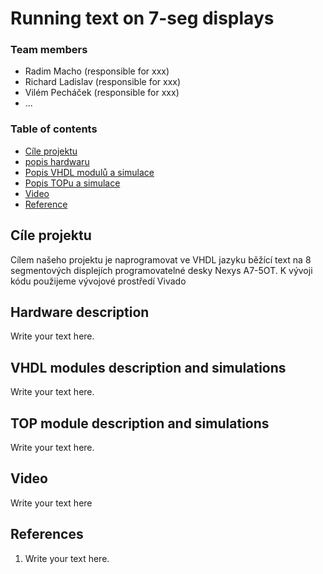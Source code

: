 # Running text on 7-seg displays

### Team members

* Radim Macho (responsible for xxx)
* Richard Ladislav (responsible for xxx)
* Vilém Pecháček (responsible for xxx)
* ...

### Table of contents

* [Cíle projektu](#objectives)
* [popis hardwaru](#hardware)
* [Popis VHDL modulů a simulace](#modules)
* [Popis TOPu a simulace](#top)
* [Video](#video)
* [Reference](#references)

<a name="objectives"></a>

## Cíle projektu

Cílem našeho projektu je naprogramovat ve VHDL jazyku běžící text na 8 segmentových displejích programovatelné desky Nexys A7-5OT. 
K vývoji kódu použijeme vývojové prostředí Vivado

<a name="hardware"></a>

## Hardware description

Write your text here.

<a name="modules"></a>

## VHDL modules description and simulations

Write your text here.

<a name="top"></a>

## TOP module description and simulations

Write your text here.

<a name="video"></a>

## Video

Write your text here

<a name="references"></a>

## References

1. Write your text here.
